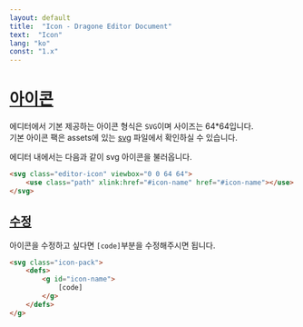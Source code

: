 ```yaml
---
layout: default
title:  "Icon - Dragone Editor Document"
text:  "Icon"
lang: "ko"
const: "1.x"
---
```


# [아이콘](#아이콘)

에디터에서 기본 제공하는 아이콘 형식은 `SVG`이며 사이즈는 64*64입니다.<br>
기본 아이콘 팩은 assets에 있는 [svg](https://raw.githubusercontent.com/lovefields/dragonEditor/main/assets/svg/pack.svg) 파일에서 확인하실 수 있습니다.

에디터 내에서는 다음과 같이 svg 아이콘을 불러옵니다.
```html
<svg class="editor-icon" viewbox="0 0 64 64">
    <use class="path" xlink:href="#icon-name" href="#icon-name"></use>
</svg>
```

## [수정](#수정)

아이콘을 수정하고 싶다면 `[code]`부분을 수정해주시면 됩니다.
```html
<svg class="icon-pack">
    <defs>
        <g id="icon-name">
            [code]
        </g>
    </defs>
</g>
```